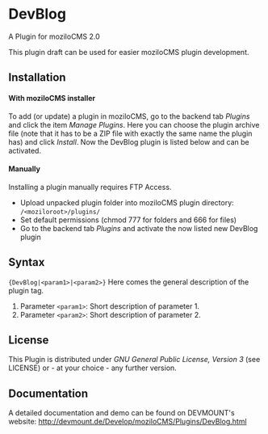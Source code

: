 DevBlog
===========

A Plugin for moziloCMS 2.0

This plugin draft can be used for easier moziloCMS plugin development.

## Installation
#### With moziloCMS installer
To add (or update) a plugin in moziloCMS, go to the backend tab *Plugins* and click the item *Manage Plugins*. Here you can choose the plugin archive file (note that it has to be a ZIP file with exactly the same name the plugin has) and click *Install*. Now the DevBlog plugin is listed below and can be activated.

#### Manually
Installing a plugin manually requires FTP Access.
- Upload unpacked plugin folder into moziloCMS plugin directory: ```/<moziloroot>/plugins/```
- Set default permissions (chmod 777 for folders and 666 for files)
- Go to the backend tab *Plugins* and activate the now listed new DevBlog plugin

## Syntax
```{DevBlog|<param1>|<param2>}```
Here comes the general description of the plugin tag.

1. Parameter ```<param1>```: Short description of parameter 1.
2. Parameter ```<param2>```: Short description of parameter 2.

## License
This Plugin is distributed under *GNU General Public License, Version 3* (see LICENSE) or - at your choice - any further version.

## Documentation
A detailed documentation and demo can be found on DEVMOUNT's website:
http://devmount.de/Develop/moziloCMS/Plugins/DevBlog.html
